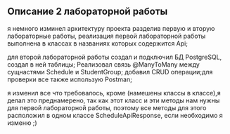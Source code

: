 ## Описание 2 лабораторной работы

я немного изминел архитектуру проекта разделив первую и вторую лабораторные работы, реализация первой лабораторной работы выполнена в классах в названиях которых содержится Api;

для второй лабораторной работы создал и подключил БД PostgreSQL, создал в ней таблицы;
Реализовал связь @ManyToMany между сущнастями Schedule и StudentGroup;
добавил CRUD операции;для проверки все также использую Postman;


я изменил все что требовалось, кроме (намешены классы в классе),я делал это преднамерено, так как этот класс и эти методы нам нужны для первой лабораторной работы, поэтому все методы для этого расположил в одном классе ScheduleApiResponse, если необходимо я изменю ;)
